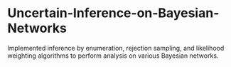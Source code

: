 # Uncertain-Inference-on-Bayesian-Networks
Implemented inference by enumeration, rejection sampling, and likelihood weighting algorithms to perform analysis on various Bayesian networks.
